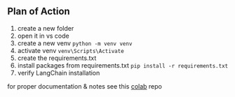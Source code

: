 ## Plan of Action

1. create a new folder
2. open it in vs code
3. create a new venv
`python -m venv venv`
4. activate venv
`venv\Scripts\Activate`
5. create the requirements.txt
6. install packages from requirements.txt
`pip install -r requirements.txt`
7. verify LangChain installation

for proper documentation & notes see this [colab](https://colab.research.google.com/drive/1tW835L2M6M5XHF69p3U4QphzBBxW2ebu?usp=sharing) repo